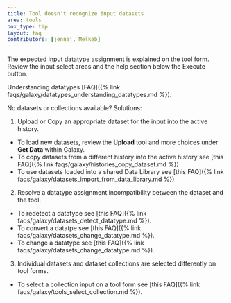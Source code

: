 ```yaml
---
title: Tool doesn't recognize input datasets
area: tools
box_type: tip
layout: faq
contributors: [jennaj, Melkeb]
---
```


The expected input datatype assignment is explained on the tool form. Review the input select areas and the help section below the Execute button. 

Understanding datatypes [FAQ]({% link faqs/galaxy/datatypes_understanding_datatypes.md %}).

No datasets or collections available? Solutions:

1. Upload or Copy an appropriate dataset for the input into the active history.
* To load new datasets, review the **Upload** tool and more choices under **Get Data** within Galaxy.
* To copy datasets from a different history into the active history see [this FAQ]({% link faqs/galaxy/histories_copy_dataset.md %})
* To use datasets loaded into a shared Data Library see [this FAQ]({% link faqs/galaxy/datasets_import_from_data_library.md %})
2. Resolve a datatype assignment incompatibility between the dataset and the tool. 
* To redetect a datatype see [this FAQ]({% link faqs/galaxy/datasets_detect_datatype.md %}).
* To convert a datatpe see [this FAQ]({% link faqs/galaxy/datasets_change_datatype.md %}).
* To change a datatype see [this FAQ]({% link faqs/galaxy/datasets_change_datatype.md %}).
3. Individual datasets and dataset collections are selected differently on tool forms. 
* To select a collection input on a tool form see [this FAQ]({% link faqs/galaxy/tools_select_collection.md %}).
